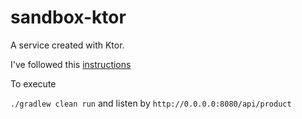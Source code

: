 # sandbox-ktor

A service created with Ktor. 

I've followed this [instructions](https://play.kotlinlang.org/hands-on/Creating%20HTTP%20APIs%20with%20Ktor)

To execute

`./gradlew clean run` and listen by `http://0.0.0.0:8080/api/product`
